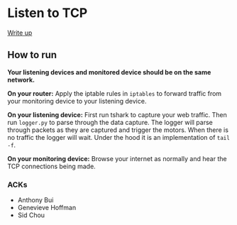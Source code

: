 # Listen to TCP
[Write up](https://sandbox.markofthelam.com/data-art/listentcp/ "Mark lam sandbox writeup")

## How to run

__Your listening devices and monitored device should be on the same network.__

**On your router:**
Apply the iptable rules in `iptables` to forward traffic from your monitoring device to your listening device.

__On your listening device:__
First run tshark to capture your web traffic. 
Then run `logger.py` to parse through the data capture. 
The logger will parse through packets as they are captured and trigger the motors. When there is no traffic the logger will wait. Under the hood it is an implementation of `tail -f`.

__On your monitoring device:__
Browse your internet as normally and hear the TCP connections being made. 

### ACKs
- Anthony Bui 
- Genevieve Hoffman
- Sid Chou





